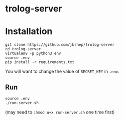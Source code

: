 # trolog-server

# Installation 

``` 
git clone https://github.com/jbshep/trolog-server
cd trolog-server
virtualenv -p python3 env
source .env
pip install -r requirements.txt
```

You will want to change the value of `SECRET_KEY` in `.env`.

## Run
    
``` 
source .env
./run-server.sh
``` 

(may need to `chmod u+x run-server.sh` one time first)
